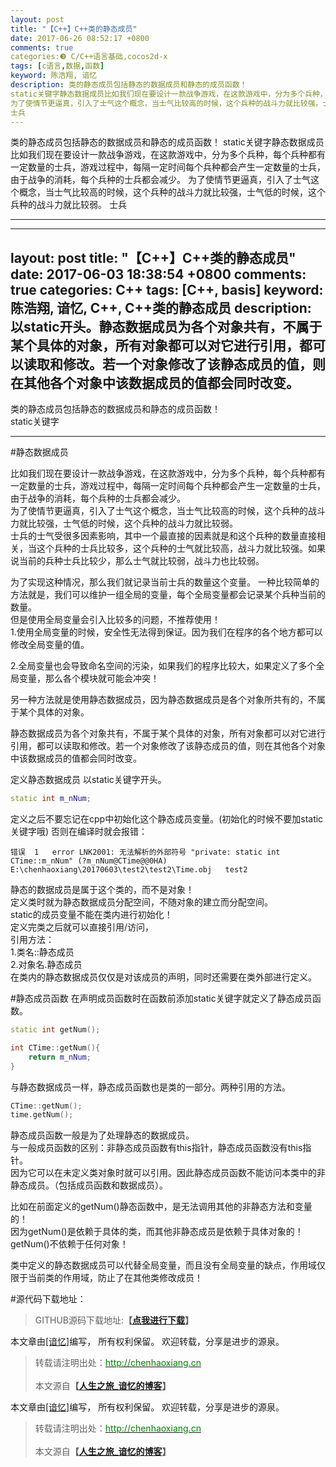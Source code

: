 ```yaml
---
layout: post
title: "【C++】C++类的静态成员"
date: 2017-06-26 08:52:17 +0800
comments: true
categories:❸ C/C++语言基础,cocos2d-x
tags: [c语言,数据,函数]
keyword: 陈浩翔, 谙忆
description: 类的静态成员包括静态的数据成员和静态的成员函数！ 
static关键字静态数据成员比如我们现在要设计一款战争游戏，在这款游戏中，分为多个兵种，每个兵种都有一定数量的士兵，游戏过程中，每隔一定时间每个兵种都会产生一定数量的士兵，由于战争的消耗，每个兵种的士兵都会减少。 
为了使情节更逼真，引入了士气这个概念，当士气比较高的时候，这个兵种的战斗力就比较强，士气低的时候，这个兵种的战斗力就比较弱。 
士兵 
---
```



类的静态成员包括静态的数据成员和静态的成员函数！ 
static关键字静态数据成员比如我们现在要设计一款战争游戏，在这款游戏中，分为多个兵种，每个兵种都有一定数量的士兵，游戏过程中，每隔一定时间每个兵种都会产生一定数量的士兵，由于战争的消耗，每个兵种的士兵都会减少。 
为了使情节更逼真，引入了士气这个概念，当士气比较高的时候，这个兵种的战斗力就比较强，士气低的时候，这个兵种的战斗力就比较弱。 
士兵
<!-- more -->
----------

---
layout: post
title: "【C++】C++类的静态成员"
date: 2017-06-03 18:38:54 +0800
comments: true
categories: C++
tags: [C++, basis]
keyword: 陈浩翔, 谙忆, C++, C++类的静态成员
description: 以static开头。静态数据成员为各个对象共有，不属于某个具体的对象，所有对象都可以对它进行引用，都可以读取和修改。若一个对象修改了该静态成员的值，则在其他各个对象中该数据成员的值都会同时改变。
---

类的静态成员包括静态的数据成员和静态的成员函数！  
static关键字
<!-- more -->
----------

#静态数据成员 

比如我们现在要设计一款战争游戏，在这款游戏中，分为多个兵种，每个兵种都有一定数量的士兵，游戏过程中，每隔一定时间每个兵种都会产生一定数量的士兵，由于战争的消耗，每个兵种的士兵都会减少。  
为了使情节更逼真，引入了士气这个概念，当士气比较高的时候，这个兵种的战斗力就比较强，士气低的时候，这个兵种的战斗力就比较弱。  
士兵的士气受很多因素影响，其中一个最直接的因素就是和这个兵种的数量直接相关，当这个兵种的士兵比较多，这个兵种的士气就比较高，战斗力就比较强。如果说当前的兵种士兵比较少，那么士气就比较弱，战斗力也比较弱。  

为了实现这种情况，那么我们就记录当前士兵的数量这个变量。
一种比较简单的方法就是，我们可以维护一组全局的变量，每个全局变量都会记录某个兵种当前的数量。  
但是使用全局变量会引入比较多的问题，不推荐使用！  
1.使用全局变量的时候，安全性无法得到保证。因为我们在程序的各个地方都可以修改全局变量的值。  

2.全局变量也会导致命名空间的污染，如果我们的程序比较大，如果定义了多个全局变量，那么各个模块就可能会冲突！  


另一种方法就是使用静态数据成员，因为静态数据成员是各个对象所共有的，不属于某个具体的对象。  

静态数据成员为各个对象共有，不属于某个具体的对象，所有对象都可以对它进行引用，都可以读取和修改。若一个对象修改了该静态成员的值，则在其他各个对象中该数据成员的值都会同时改变。

定义静态数据成员 以static关键字开头。
```c++ 定义静态数据成员
static int m_nNum;
```
定义之后不要忘记在cpp中初始化这个静态成员变量。(初始化的时候不要加static关键字哦)
否则在编译时就会报错：
```
错误	1	error LNK2001: 无法解析的外部符号 "private: static int CTime::m_nNum" (?m_nNum@CTime@@0HA)	E:\chenhaoxiang\20170603\test2\test2\Time.obj	test2
```

静态的数据成员是属于这个类的，而不是对象！  
定义类时就为静态数据成员分配空间，不随对象的建立而分配空间。  
static的成员变量不能在类内进行初始化！  
定义完类之后就可以直接引用/访问，  
引用方法：   
1.类名::静态成员  
2.对象名.静态成员  
在类内的静态数据成员仅仅是对该成员的声明，同时还需要在类外部进行定义。  


 
#静态成员函数
在声明成员函数时在函数前添加static关键字就定义了静态成员函数。  
```C++ 声明
static int getNum();
```
```c++ 定义
int CTime::getNum(){
	return m_nNum;
}
```
与静态数据成员一样，静态成员函数也是类的一部分。两种引用的方法。

```C++ 调用的两种方法
CTime::getNum();
time.getNum();
```
静态成员函数一般是为了处理静态的数据成员。  
与一般成员函数的区别：非静态成员函数有this指针，静态成员函数没有this指针。  
因为它可以在未定义类对象时就可以引用。因此静态成员函数不能访问本类中的非静态成员。（包括成员函数和数据成员）。
 
比如在前面定义的getNum()静态函数中，是无法调用其他的非静态方法和变量的！  
因为getNum()是依赖于具体的类，而其他非静态成员是依赖于具体对象的！  
getNum()不依赖于任何对象！  

类中定义的静态数据成员可以代替全局变量，而且没有全局变量的缺点，作用域仅限于当前类的作用域，防止了在其他类修改成员！  

#源代码下载地址：
<blockquote cite='陈浩翔'>
GITHUB源码下载地址:<strong>【<a href='https://github.com/chenhaoxiang/C-Study/tree/master/20170603/test2' target='_blank'>点我进行下载</a>】</strong></p>
</blockquote>


本文章由<a href="http://chenhaoxiang.cn/">[谙忆]</a>编写， 所有权利保留。 
欢迎转载，分享是进步的源泉。
<blockquote cite='陈浩翔'>
<p background-color='#D3D3D3'>转载请注明出处：<a href='http://chenhaoxiang.cn'><font color="green">http://chenhaoxiang.cn</font></a><br><br>
本文源自<strong>【<a href='http://chenhaoxiang.cn' target='_blank'>人生之旅_谙忆的博客</a>】</strong></p>
</blockquote>


本文章由<a href="http://chenhaoxiang.cn/">[谙忆]</a>编写， 所有权利保留。 
欢迎转载，分享是进步的源泉。
<blockquote cite='陈浩翔'>
<p background-color='#D3D3D3'>转载请注明出处：<a href='http://chenhaoxiang.cn'><font color="green">http://chenhaoxiang.cn</font></a><br><br>
本文源自<strong>【<a href='http://chenhaoxiang.cn' target='_blank'>人生之旅_谙忆的博客</a>】</strong></p>
</blockquote>
